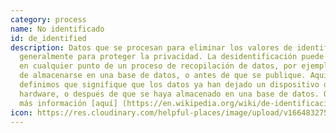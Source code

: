 ```yaml
---
category: process
name: No identificado
id: de_identified
description: Datos que se procesan para eliminar los valores de identificación,
  generalmente para proteger la privacidad. La desidentificación puede ocurrir
  en cualquier punto de un proceso de recopilación de datos, por ejemplo, antes
  de almacenarse en una base de datos, o antes de que se publique. Aquí
  definimos que signifique que los datos ya han dejado un dispositivo de
  hardware, o después de que se haya almacenado en una base de datos. Obtenga
  más información [aquí] (https://en.wikipedia.org/wiki/de-identificación)
icon: https://res.cloudinary.com/helpful-places/image/upload/v1664832751/dtpr-icons/process/deidentified_sfq92y.svg
---
```

